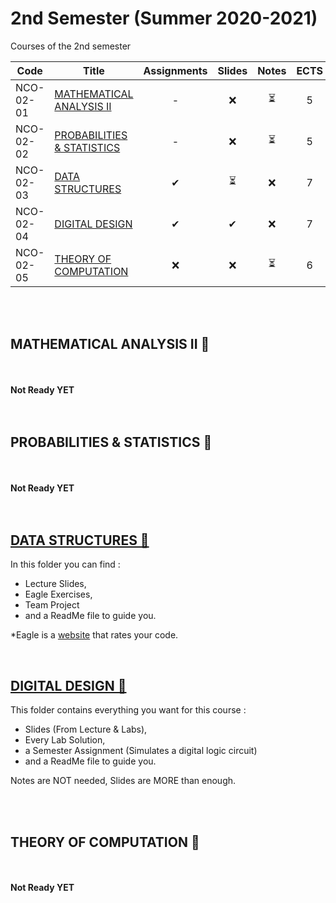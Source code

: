 # 2nd Semester (Summer 2020-2021)

Courses of the 2nd semester

| Code      | Title                                | Assignments | Slides | Notes | ECTS |
| --------- | ------------------------------------ | :---------: | :----: | :---: | :---: | 
| NCO-02-01 | [MATHEMATICAL ANALYSIS II](https://github.com/tsingi-chris/CSD-Auth/tree/main/2nd%20Semester#mathematical-analysis-ii-)             |      -    | ❌    | ⏳    | 5    | 
| NCO-02-02 | [PROBABILITIES & STATISTICS](https://github.com/tsingi-chris/CSD-Auth/tree/main/2nd%20Semester#probabilities--statistics-)           |      -    | ❌    | ⏳    | 5    | 
| NCO-02-03 | [DATA STRUCTURES](https://github.com/tsingi-chris/CSD-Auth/tree/main/2nd%20Semester#data-structures-)                   |      ✔    | ⏳    | ❌    | 7    | 
| NCO-02-04 | [DIGITAL DESIGN](https://github.com/tsingi-chris/CSD-Auth/tree/main/2nd%20Semester#digital-design-)                    |      ✔     | ✔     | ❌    | 7    | 
| NCO-02-05 | [THEORY OF COMPUTATION](https://github.com/tsingi-chris/CSD-Auth/tree/main/2nd%20Semester#theory-of-computation-)                |      ❌    | ❌    | ⏳    | 6    | 

<br /><br />

## MATHEMATICAL ANALYSIS II 📂

<br /><br />**Not Ready YET**<br /><br /><br />

## PROBABILITIES & STATISTICS 📂

<br /><br />**Not Ready YET**<br /><br /><br />


## [DATA STRUCTURES 📂](https://github.com/tsingi-chris/CSD-Auth/tree/main/2nd%20Semester/Data%20Structures)

In this folder you can find : 
- Lecture Slides,
- Eagle Exercises,
- Team Project 
- and a ReadMe file to guide you.

*Eagle is a [website](https://eagle.csd.auth.gr/home) that rates your code. 

<br />

## [DIGITAL DESIGN 📂](https://github.com/tsingi-chris/CSD-Auth/tree/main/2nd%20Semester/Digital%20Design)

This folder contains everything you want for this course :  
- Slides (From Lecture & Labs),
- Every Lab Solution,
- a Semester Assignment (Simulates a digital logic circuit)
- and a ReadMe file to guide you.

Notes are NOT needed, Slides are MORE than enough.

<br /><br />

## THEORY OF COMPUTATION 📂

<br /><br />**Not Ready YET**<br /><br /><br />